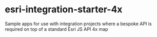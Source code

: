# esri-integration-starter-4x
Sample apps for use with integration projects where a bespoke API is required on top of a standard Esri JS API 4x map
